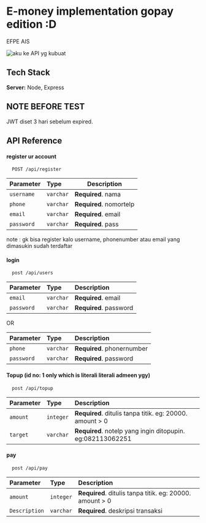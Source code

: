 # E-money implementation gopay edition :D

EFPE AIS

![aku ke API yg kubuat](https://media.discordapp.net/attachments/822065224218836992/1049128849222402069/tumblr_ptnv3uEVH61yo6773o1_400.jpg?width=314&height=406)

## Tech Stack

**Server:** Node, Express

## NOTE BEFORE TEST

JWT diset 3 hari sebelum expired.

## API Reference

#### register ur account

```http
  POST /api/register
```

| Parameter  | Type      | Description             |
| :--------- | :-------- | ----------------------- |
| `username` | `varchar` | **Required**. nama      |
| `phone`    | `varchar` | **Required**. nomortelp |
| `email`    | `varchar` | **Required**. email     |
| `password` | `varchar` | **Required**. pass      |

note : gk bisa register kalo username, phonenumber atau email yang dimasukin sudah terdaftar

#### login

```http
  post /api/users
```

| Parameter  | Type      | Description            |
| :--------- | :-------- | :--------------------- |
| `email`    | `varchar` | **Required**. email    |
| `password` | `varchar` | **Required**. password |

OR

| Parameter  | Type      | Description                |
| :--------- | :-------- | :------------------------- |
| `phone`    | `varchar` | **Required**. phonernumber |
| `password` | `varchar` | **Required**. password     |

#### Topup (id no: 1 only which is literali literali admeen ygy)

```http
  post /api/topup
```

| Parameter | Type      | Description                                                |
| :-------- | :-------- | :--------------------------------------------------------- |
| `amount`  | `integer` | **Required**. ditulis tanpa titik. eg: 20000. amount > 0   |
| `target`  | `varchar` | **Required**. notelp yang ingin ditopupin. eg:082113062251 |

#### pay

```http
  post /api/pay
```

| Parameter     | Type      | Description                                              |
| :------------ | :-------- | :------------------------------------------------------- |
| `amount`      | `integer` | **Required**. ditulis tanpa titik. eg: 20000. amount > 0 |
| `Description` | `varchar` | **Required**. deskripsi transaksi                        |
